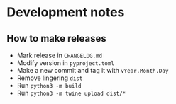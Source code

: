 # Development notes

## How to make releases

- Mark release in `CHANGELOG.md`
- Modify version in `pyproject.toml`
- Make a new commit and tag it with `vYear.Month.Day`
- Remove lingering `dist`
- Run `python3 -m build`
- Run `python3 -m twine upload dist/*`
